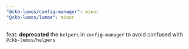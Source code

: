 ```yaml
---
"@ckb-lumos/config-manager": minor
"@ckb-lumos/lumos": minor
---
```


feat: **deprecated** the `helpers` in `config-manager` to avoid confused with `@ckb-lumos/helpers`
